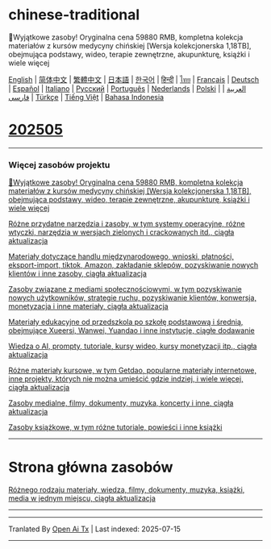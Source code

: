 # chinese-traditional
🎁Wyjątkowe zasoby! Oryginalna cena 59880 RMB, kompletna kolekcja materiałów z kursów medycyny chińskiej [Wersja kolekcjonerska 1,18TB], obejmująca podstawy, wideo, terapie zewnętrzne, akupunkturę, książki i wiele więcej

[English](https://openaitx.github.io/view.html?user=mswnlz&project=chinese-traditional&lang=en) | [简体中文](https://openaitx.github.io/view.html?user=mswnlz&project=chinese-traditional&lang=zh-CN) | [繁體中文](https://openaitx.github.io/view.html?user=mswnlz&project=chinese-traditional&lang=zh-TW) | [日本語](https://openaitx.github.io/view.html?user=mswnlz&project=chinese-traditional&lang=ja) | [한국어](https://openaitx.github.io/view.html?user=mswnlz&project=chinese-traditional&lang=ko) | [हिन्दी](https://openaitx.github.io/view.html?user=mswnlz&project=chinese-traditional&lang=hi) | [ไทย](https://openaitx.github.io/view.html?user=mswnlz&project=chinese-traditional&lang=th) | [Français](https://openaitx.github.io/view.html?user=mswnlz&project=chinese-traditional&lang=fr) | [Deutsch](https://openaitx.github.io/view.html?user=mswnlz&project=chinese-traditional&lang=de) | [Español](https://openaitx.github.io/view.html?user=mswnlz&project=chinese-traditional&lang=es) | [Italiano](https://openaitx.github.io/view.html?user=mswnlz&project=chinese-traditional&lang=it) | [Русский](https://openaitx.github.io/view.html?user=mswnlz&project=chinese-traditional&lang=ru) | [Português](https://openaitx.github.io/view.html?user=mswnlz&project=chinese-traditional&lang=pt) | [Nederlands](https://openaitx.github.io/view.html?user=mswnlz&project=chinese-traditional&lang=nl) | [Polski](https://openaitx.github.io/view.html?user=mswnlz&project=chinese-traditional&lang=pl) | [العربية](https://openaitx.github.io/view.html?user=mswnlz&project=chinese-traditional&lang=ar) | [فارسی](https://openaitx.github.io/view.html?user=mswnlz&project=chinese-traditional&lang=fa) | [Türkçe](https://openaitx.github.io/view.html?user=mswnlz&project=chinese-traditional&lang=tr) | [Tiếng Việt](https://openaitx.github.io/view.html?user=mswnlz&project=chinese-traditional&lang=vi) | [Bahasa Indonesia](https://openaitx.github.io/view.html?user=mswnlz&project=chinese-traditional&lang=id)

# [202505](https://raw.githubusercontent.com/mswnlz/chinese-traditional/main/202505.md)


---------------
### Więcej zasobów projektu

[🎁Wyjątkowe zasoby! Oryginalna cena 59880 RMB, kompletna kolekcja materiałów z kursów medycyny chińskiej [Wersja kolekcjonerska 1,18TB], obejmująca podstawy, wideo, terapie zewnętrzne, akupunkturę, książki i wiele więcej](https://github.com/mswnlz/chinese-traditional)

[Różne przydatne narzędzia i zasoby, w tym systemy operacyjne, różne wtyczki, narzędzia w wersjach zielonych i crackowanych itd., ciągła aktualizacja](https://github.com/mswnlz/tools)


[Materiały dotyczące handlu międzynarodowego, wnioski, płatności, eksport-import, tiktok, Amazon, zakładanie sklepów, pozyskiwanie nowych klientów i inne zasoby, ciągła aktualizacja](https://github.com/mswnlz/cross-border)

[Zasoby związane z mediami społecznościowymi, w tym pozyskiwanie nowych użytkowników, strategie ruchu, pozyskiwanie klientów, konwersja, monetyzacja i inne materiały, ciągła aktualizacja](https://github.com/mswnlz/self-media)

[Materiały edukacyjne od przedszkola po szkołę podstawową i średnią, obejmujące Xueersi, Wanwei, Yuandao i inne instytucje, ciągłe dodawanie](https://github.com/mswnlz/edu-knowlege)

[Wiedza o AI, prompty, tutoriale, kursy wideo, kursy monetyzacji itp., ciągła aktualizacja](https://github.com/mswnlz/AIknowledge)

[Różne materiały kursowe, w tym Getdao, popularne materiały internetowe, inne projekty, których nie można umieścić gdzie indziej, i wiele więcej, ciągła aktualizacja](https://github.com/mswnlz/curriculum)

[Zasoby medialne, filmy, dokumenty, muzyka, koncerty i inne, ciągła aktualizacja](https://github.com/mswnlz/movies)

[Zasoby książkowe, w tym różne tutoriale, powieści i inne książki](https://github.com/mswnlz/book)


---------------

# Strona główna zasobów
[Różnego rodzaju materiały, wiedza, filmy, dokumenty, muzyka, książki, media w jednym miejscu, ciągła aktualizacja](https://github.com/mswnlz)

---------------





---

Tranlated By [Open Ai Tx](https://github.com/OpenAiTx/OpenAiTx) | Last indexed: 2025-07-15

---